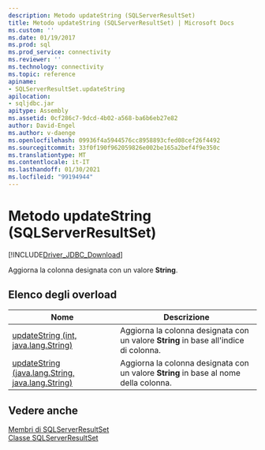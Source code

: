 ```yaml
---
description: Metodo updateString (SQLServerResultSet)
title: Metodo updateString (SQLServerResultSet) | Microsoft Docs
ms.custom: ''
ms.date: 01/19/2017
ms.prod: sql
ms.prod_service: connectivity
ms.reviewer: ''
ms.technology: connectivity
ms.topic: reference
apiname:
- SQLServerResultSet.updateString
apilocation:
- sqljdbc.jar
apitype: Assembly
ms.assetid: 0cf286c7-9dcd-4b02-a568-ba6b6eb27e82
author: David-Engel
ms.author: v-daenge
ms.openlocfilehash: 09936f4a5944576cc8958893cfed08cef26f4492
ms.sourcegitcommit: 33f0f190f962059826e002be165a2bef4f9e350c
ms.translationtype: MT
ms.contentlocale: it-IT
ms.lasthandoff: 01/30/2021
ms.locfileid: "99194944"
---
```

# <a name="updatestring-method-sqlserverresultset"></a>Metodo updateString (SQLServerResultSet)
[!INCLUDE[Driver_JDBC_Download](../../../includes/driver_jdbc_download.md)]

  Aggiorna la colonna designata con un valore **String**.  
  
## <a name="overload-list"></a>Elenco degli overload  
  
|Nome|Descrizione|  
|----------|-----------------|  
|[updateString (int, java.lang.String)](../../../connect/jdbc/reference/updatestring-method-int-java-lang-string.md)|Aggiorna la colonna designata con un valore **String** in base all'indice di colonna.|  
|[updateString (java.lang.String, java.lang.String)](../../../connect/jdbc/reference/updatestring-method-java-lang-string-java-lang-string.md)|Aggiorna la colonna designata con un valore **String** in base al nome della colonna.|  
  
## <a name="see-also"></a>Vedere anche  
 [Membri di SQLServerResultSet](../../../connect/jdbc/reference/sqlserverresultset-members.md)   
 [Classe SQLServerResultSet](../../../connect/jdbc/reference/sqlserverresultset-class.md)  
  
  
